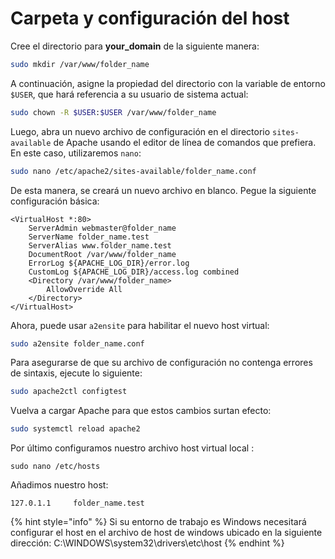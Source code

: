 # Carpeta y configuración del host



Cree el directorio para **your\_domain** de la siguiente manera:

```bash
sudo mkdir /var/www/folder_name
```

A continuación, asigne la propiedad del directorio con la variable de entorno `$USER`, que hará referencia a su usuario de sistema actual:

```bash
sudo chown -R $USER:$USER /var/www/folder_name
```

Luego, abra un nuevo archivo de configuración en el directorio `sites-available` de Apache usando el editor de línea de comandos que prefiera. En este caso, utilizaremos `nano`:

```bash
sudo nano /etc/apache2/sites-available/folder_name.conf
```

De esta manera, se creará un nuevo archivo en blanco. Pegue la siguiente configuración básica:

```
<VirtualHost *:80>
    ServerAdmin webmaster@folder_name
    ServerName folder_name.test
    ServerAlias www.folder_name.test
    DocumentRoot /var/www/folder_name
    ErrorLog ${APACHE_LOG_DIR}/error.log
    CustomLog ${APACHE_LOG_DIR}/access.log combined
    <Directory /var/www/folder_name>
        AllowOverride All
    </Directory>
</VirtualHost>
```

Ahora, puede usar `a2ensite` para habilitar el nuevo host virtual:

```bash
sudo a2ensite folder_name.conf
```

Para asegurarse de que su archivo de configuración no contenga errores de sintaxis, ejecute lo siguiente:

```bash
sudo apache2ctl configtest
```

Vuelva a cargar Apache para que estos cambios surtan efecto:

```bash
sudo systemctl reload apache2
```

Por último configuramos nuestro archivo host virtual local :&#x20;

```
sudo nano /etc/hosts
```

Añadimos nuestro host:

```
127.0.1.1     folder_name.test
```

{% hint style="info" %}
Si su entorno de trabajo es Windows necesitará configurar el host en el archivo de host de windows ubicado en la siguiente dirección: C:\WINDOWS\system32\drivers\etc\host
{% endhint %}
